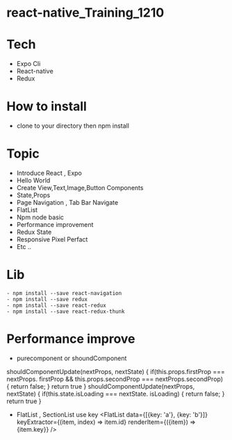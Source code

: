 # react-native_Training_1210

# Tech
  - Expo Cli
  - React-native
  - Redux

# How to install
  - clone to your directory then npm install
  
 
# Topic
  - Introduce React , Expo
  - Hello World
  - Create View,Text,Image,Button Components
  - State,Props
  - Page Navigation , Tab Bar Navigate
  - FlatList
  - Npm node basic
  - Performance improvement
  - Redux State
  - Responsive Pixel Perfact
  - Etc ..
  

 # Lib
    - npm install --save react-navigation
    - npm install --save redux
    - npm install --save react-redux
    - npm install --save react-redux-thunk

# Performance improve
 - purecomponent or shoundComponent

 shouldComponentUpdate(nextProps, nextState) {
    if(this.props.firstProp === nextProps. firstProp &&
       this.props.secondProp === nextProps.secondProp) {
      return false;
    }
    return true
  }
  shouldComponentUpdate(nextProps, nextState) {
    if(this.state.isLoading === nextState. isLoading) {
      return false;
    }
    return true
  }

  - FlatList , SectionList use key
    <FlatList
        data={[{key: 'a'}, {key: 'b'}]}
        keyExtractor={(item, index) => item.id}
        renderItem={({item}) => <Text>{item.key}}
    />

  
